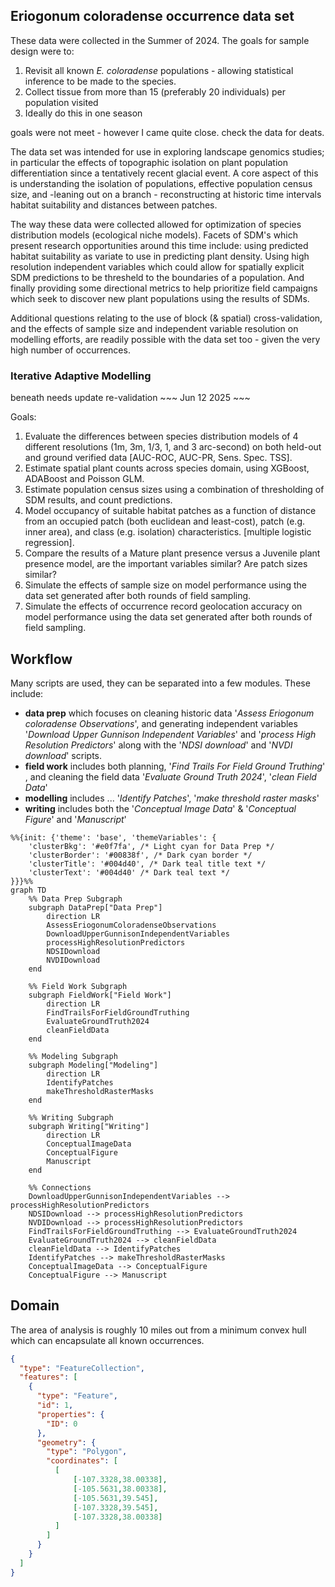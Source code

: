 ## Eriogonum coloradense occurrence data set

These data were collected in the Summer of 2024. 
The goals for sample design were to: 
  1) Revisit all known *E. coloradense* populations - allowing statistical inference to be made to the species. 
  2) Collect tissue from more than 15 (preferably 20 individuals) per population visited
  3) Ideally do this in one season

goals were not meet - however I came quite close. check the data for deats.  

The data set was intended for use in exploring landscape genomics studies; in particular the effects of topographic isolation on plant population differentiation since a tentatively recent glacial event. 
A core aspect of this is understanding the isolation of populations, effective population census size, and -leaning out on a branch - reconstructing at historic time intervals habitat suitability and distances between patches. 

The way these data were collected allowed for optimization of species distribution models (ecological niche models). 
Facets of SDM's which present research opportunities around this time include: using predicted habitat suitability as  variate to use in predicting plant density. 
Using high resolution independent variables which could allow for spatially explicit SDM predictions to be thresheld to the boundaries of a population. 
And finally providing some directional metrics to help prioritize field campaigns which seek to discover new plant populations using the results of SDMs. 

Additional questions relating to the use of block (& spatial) cross-validation, and the effects of sample size and independent variable resolution on modelling efforts, are readily possible with the data set too - given the very high number of occurrences. 

### Iterative Adaptive Modelling 

beneath needs update re-validation ~~~ Jun 12 2025 ~~~

Goals:

1) Evaluate the differences between species distribution models of 4 different resolutions (1m, 3m, 1/3, 1, and 3 arc-second) on both held-out and ground verified data [AUC-ROC, AUC-PR, Sens. Spec. TSS].  
2) Estimate spatial plant counts across species domain, using XGBoost, ADABoost and Poisson GLM. 
3) Estimate population census sizes using a combination of thresholding of SDM results, and count predictions. 
4) Model occupancy of suitable habitat patches as a function of distance from an occupied patch (both euclidean and least-cost), patch (e.g. inner area), and class (e.g. isolation) characteristics. [multiple logistic regression]. 
5) Compare the results of a Mature plant presence versus a Juvenile plant presence model, are the important  variables similar? Are patch sizes similar? 
6) Simulate the effects of sample size on model performance using the data set generated after both rounds of field sampling. 
7) Simulate the effects of occurrence record geolocation accuracy on model performance using the data set generated after both rounds of field sampling. 

## Workflow

Many scripts are used, they can be separated into a few modules. 
These include:  
- **data prep** which focuses on cleaning historic data '*Assess Eriogonum coloradense Observations*', and generating independent variables '*Download Upper Gunnison Independent Variables*' and '*process High Resolution Predictors*' along with the '*NDSI download*' and '*NVDI download*' scripts.  
- **field work** includes both planning, '*Find Trails For Field Ground Truthing*' ,  and cleaning the field data '*Evaluate Ground Truth 2024*', '*clean Field Data*'
- **modelling** includes ... '*Identify Patches*', '*make threshold raster masks*'
- **writing** includes both the '*Conceptual Image Data*' & '*Conceptual Figure*' and '*Manuscript*'

```mermaid
%%{init: {'theme': 'base', 'themeVariables': {
    'clusterBkg': '#e0f7fa', /* Light cyan for Data Prep */
    'clusterBorder': '#00838f', /* Dark cyan border */
    'clusterTitle': '#004d40', /* Dark teal title text */
    'clusterText': '#004d40' /* Dark teal text */
}}}%%
graph TD
    %% Data Prep Subgraph
    subgraph DataPrep["Data Prep"]
        direction LR
        AssessEriogonumColoradenseObservations
        DownloadUpperGunnisonIndependentVariables
        processHighResolutionPredictors
        NDSIDownload
        NVDIDownload
    end

    %% Field Work Subgraph
    subgraph FieldWork["Field Work"]
        direction LR
        FindTrailsForFieldGroundTruthing
        EvaluateGroundTruth2024
        cleanFieldData
    end

    %% Modeling Subgraph
    subgraph Modeling["Modeling"]
        direction LR
        IdentifyPatches
        makeThresholdRasterMasks
    end

    %% Writing Subgraph
    subgraph Writing["Writing"]
        direction LR
        ConceptualImageData
        ConceptualFigure
        Manuscript
    end

    %% Connections
    DownloadUpperGunnisonIndependentVariables --> processHighResolutionPredictors
    NDSIDownload --> processHighResolutionPredictors
    NVDIDownload --> processHighResolutionPredictors
    FindTrailsForFieldGroundTruthing --> EvaluateGroundTruth2024
    EvaluateGroundTruth2024 --> cleanFieldData
    cleanFieldData --> IdentifyPatches
    IdentifyPatches --> makeThresholdRasterMasks
    ConceptualImageData --> ConceptualFigure
    ConceptualFigure --> Manuscript
```

## Domain

The area of analysis is roughly 10 miles out from a minimum convex hull which can encapsulate all known occurrences. 

```geojson
{
  "type": "FeatureCollection",
  "features": [
    {
      "type": "Feature",
      "id": 1,
      "properties": {
        "ID": 0
      },
      "geometry": {
        "type": "Polygon",
        "coordinates": [
          [
              [-107.3328,38.00338],
              [-105.5631,38.00338],
              [-105.5631,39.545],
              [-107.3328,39.545],
              [-107.3328,38.00338]
          ]
        ]
      }
    }
  ]
}
```

